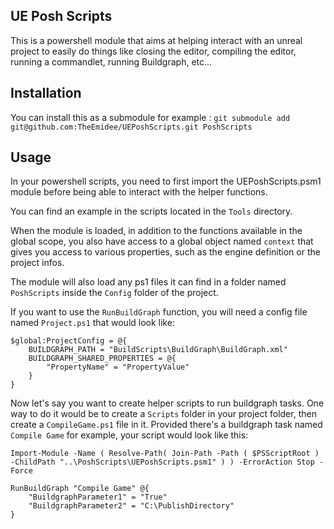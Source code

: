 ## UE Posh Scripts

This is a powershell module that aims at helping interact with an unreal project to easily do things like closing the editor, compiling the editor, running a commandlet, running Buildgraph, etc...

## Installation

You can install this as a submodule for example : `git submodule add git@github.com:TheEmidee/UEPoshScripts.git PoshScripts`

## Usage

In your powershell scripts, you need to first import the UEPoshScripts.psm1 module before being able to interact with the helper functions.

You can find an example in the scripts located in the `Tools` directory.

When the module is loaded, in addition to the functions available in the global scope, you also have access to a global object named `context` that gives you access to various properties, such as the engine definition or the project infos.

The module will also load any ps1 files it can find in a folder named `PoshScripts` inside the `Config` folder of the project.

If you want to use the `RunBuildGraph` function, you will need a config file named `Project.ps1` that would look like:

```
$global:ProjectConfig = @{
    BUILDGRAPH_PATH = "BuildScripts\BuildGraph\BuildGraph.xml"
    BUILDGRAPH_SHARED_PROPERTIES = @{
        "PropertyName" = "PropertyValue"
    }
}
```

Now let's say you want to create helper scripts to run buildgraph tasks. One way to do it would be to create a `Scripts` folder in your project folder, then create a `CompileGame.ps1` file in it. Provided there's a buildgraph task named `Compile Game` for example, your script would look like this:

```
Import-Module -Name ( Resolve-Path( Join-Path -Path ( $PSScriptRoot ) -ChildPath "..\PoshScripts\UEPoshScripts.psm1" ) ) -ErrorAction Stop -Force

RunBuildGraph "Compile Game" @{
    "BuildgraphParameter1" = "True"
    "BuildgraphParameter2" = "C:\PublishDirectory"
}
```